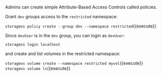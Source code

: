 Admins can create simple Attribute-Based Access Controls called policies.

Grant `dev` groups access to the `restricted` namespace:

`storageos policy create --group dev --namespace restricted`{{execute}}

Since `devUser` is in the `dev` group, you can login as `devUser`:

`storageos login localhost`

and create and list volumes in the restricted namespace:

`storageos volume create --namespace restricted myvol`{{execute}}
`storageos volume ls`{{execute}}
